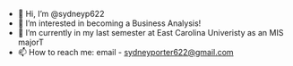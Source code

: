 - 👋 Hi, I’m @sydneyp622
- 👀 I’m interested in becoming a Business Analysis!
- 🌱 I’m currently in my last semester at East Carolina Univeristy as an MIS majorT
- 📫 How to reach me: email - sydneyporter622@gmail.com 

<!---
sydneyp622/sydneyp622 is a ✨ special ✨ repository because its `README.md` (this file) appears on your GitHub profile.
You can click the Preview link to take a look at your changes.
--->
